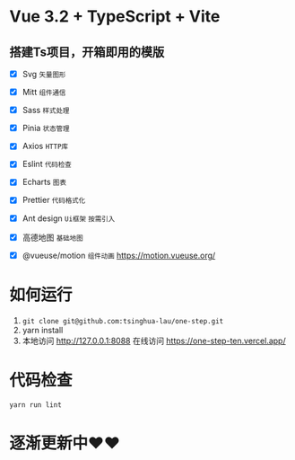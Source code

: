 # Vue 3.2 + TypeScript + Vite

## 搭建Ts项目，开箱即用的模版

- [x] Svg
`矢量图形`
- [x] Mitt
 `组件通信`
- [x] Sass
`样式处理`
- [x] Pinia
`状态管理`
- [x] Axios
`HTTP库`
- [x] Eslint
`代码检查`
- [x] Echarts
`图表`
- [x] Prettier
`代码格式化`
- [x] Ant design
`Ui框架`
`按需引入` 
- [x] 高德地图
    `基础地图`
- [x] @vueuse/motion
`组件动画` https://motion.vueuse.org/



# 如何运行

1. `git clone git@github.com:tsinghua-lau/one-step.git`
2. yarn install
3. 本地访问 http://127.0.0.1:8088  在线访问 https://one-step-ten.vercel.app/

# 代码检查

`yarn run lint` 

# 逐渐更新中❤️❤️